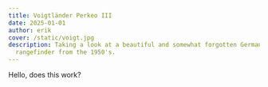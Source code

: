 ```yaml
---
title: Voigtländer Perkeo III
date: 2025-01-01
author: erik
cover: /static/voigt.jpg
description: Taking a look at a beautiful and somewhat forgotten German foldable
  rangefinder from the 1950's.
---
```

Hello, does this work?